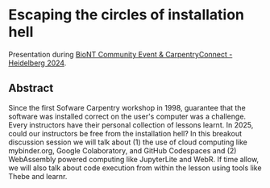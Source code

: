 # Escaping the circles of installation hell

Presentation during [BioNT Community Event & CarpentryConnect - Heidelberg 2024](https://biont-training.eu/CarpentryConnect2024.html).

## Abstract

Since the first Sofware Carpentry workshop in 1998, guarantee that the software was installed correct on the user's computer was a challenge. Every instructors have their personal collection of lessons learnt. In 2025, could our instructors be free from the installation hell? In this breakout discussion session we will talk about (1) the use of cloud computing like mybinder.org, Google Colaboratory, and GitHub Codespaces and (2) WebAssembly powered computing like JupyterLite and WebR. If time allow, we will also talk about code execution from within the lesson using tools like Thebe and learnr. 